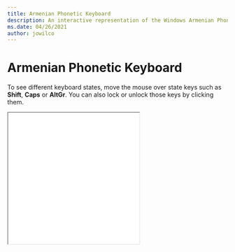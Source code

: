 ```yaml
---
title: Armenian Phonetic Keyboard
description: An interactive representation of the Windows Armenian Phonetic keyboard. To see different keyboard states, click or move the mouse over the state keys.
ms.date: 04/26/2021
author: jowilco
---
```


# Armenian Phonetic Keyboard

To see different keyboard states, move the mouse over state keys such as **Shift**, **Caps** or **AltGr**. You can also lock or unlock those keys by clicking them.

<iframe src="kbdarmph.html" height="300"></iframe>
